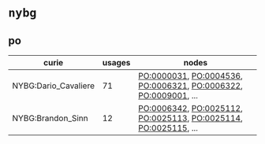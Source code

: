 # `nybg`

## po

| curie                |   usages | nodes                                                                                                                                                                                                                                                                                            |
|----------------------|----------|--------------------------------------------------------------------------------------------------------------------------------------------------------------------------------------------------------------------------------------------------------------------------------------------------|
| NYBG:Dario_Cavaliere |       71 | [PO:0000031](http://purl.obolibrary.org/obo/PO_0000031), [PO:0004536](http://purl.obolibrary.org/obo/PO_0004536), [PO:0006321](http://purl.obolibrary.org/obo/PO_0006321), [PO:0006322](http://purl.obolibrary.org/obo/PO_0006322), [PO:0009001](http://purl.obolibrary.org/obo/PO_0009001), ... |
| NYBG:Brandon_Sinn    |       12 | [PO:0006342](http://purl.obolibrary.org/obo/PO_0006342), [PO:0025112](http://purl.obolibrary.org/obo/PO_0025112), [PO:0025113](http://purl.obolibrary.org/obo/PO_0025113), [PO:0025114](http://purl.obolibrary.org/obo/PO_0025114), [PO:0025115](http://purl.obolibrary.org/obo/PO_0025115), ... |

